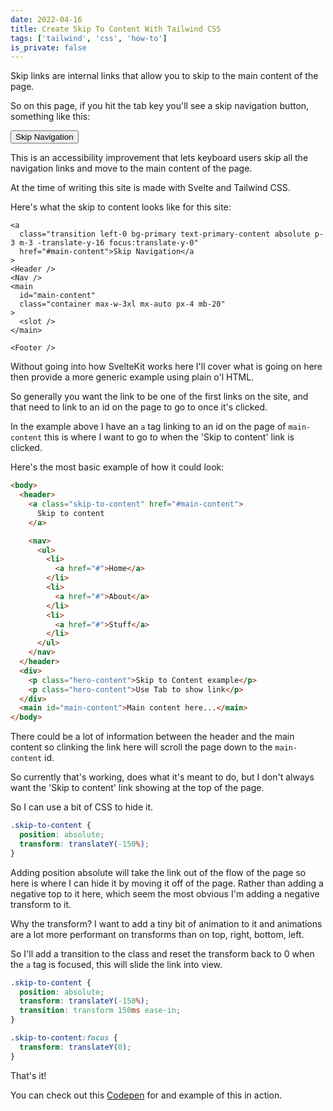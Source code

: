 ```yaml
---
date: 2022-04-16
title: Create Skip To Content With Tailwind CSS
tags: ['tailwind', 'css', 'how-to']
is_private: false
---
```


<script>
  import { CodePen } from 'sveltekit-embed'
</script>

Skip links are internal links that allow you to skip to the main
content of the page.

So on this page, if you hit the tab key you'll see a skip navigation
button, something like this:

<div class="flex justify-center">
  <button class="btn p-3 bg-primary text-primary-content hover:text-primary-focus">
    Skip Navigation 
  </button>
</div>

This is an accessibility improvement that lets keyboard users skip all
the navigation links and move to the main content of the page.

At the time of writing this site is made with Svelte and Tailwind CSS.

Here's what the skip to content looks like for this site:

```svelte
<a
  class="transition left-0 bg-primary text-primary-content absolute p-3 m-3 -translate-y-16 focus:translate-y-0"
  href="#main-content">Skip Navigation</a
>
<Header />
<Nav />
<main
  id="main-content"
  class="container max-w-3xl mx-auto px-4 mb-20"
>
  <slot />
</main>

<Footer />
```

Without going into how SvelteKit works here I'll cover what is going
on here then provide a more generic example using plain o'l HTML.

So generally you want the link to be one of the first links on the
site, and that need to link to an id on the page to go to once it's
clicked.

In the example above I have an `a` tag linking to an id on the page of
`main-content` this is where I want to go to when the 'Skip to
content' link is clicked.

Here's the most basic example of how it could look:

```html
<body>
  <header>
    <a class="skip-to-content" href="#main-content">
      Skip to content
    </a>

    <nav>
      <ul>
        <li>
          <a href="#">Home</a>
        </li>
        <li>
          <a href="#">About</a>
        </li>
        <li>
          <a href="#">Stuff</a>
        </li>
      </ul>
    </nav>
  </header>
  <div>
    <p class="hero-content">Skip to Content example</p>
    <p class="hero-content">Use Tab to show link</p>
  </div>
  <main id="main-content">Main content here...</main>
</body>
```

There could be a lot of information between the header and the main
content so clinking the link here will scroll the page down to the
`main-content` id.

So currently that's working, does what it's meant to do, but I don't
always want the 'Skip to content' link showing at the top of the page.

So I can use a bit of CSS to hide it.

```css
.skip-to-content {
  position: absolute;
  transform: translateY(-150%);
}
```

Adding position absolute will take the link out of the flow of the
page so here is where I can hide it by moving it off of the page.
Rather than adding a negative top to it here, which seem the most
obvious I'm adding a negative transform to it.

Why the transform? I want to add a tiny bit of animation to it and
animations are a lot more performant on transforms than on top, right,
bottom, left.

So I'll add a transition to the class and reset the transform back to
0 when the `a` tag is focused, this will slide the link into view.

```css
.skip-to-content {
  position: absolute;
  transform: translateY(-150%);
  transition: transform 150ms ease-in;
}

.skip-to-content:focus {
  transform: translateY(0);
}
```

That's it!

You can check out this [Codepen] for and example of this in action.

<CodePen codePenId="WNMvXpa" />

<!-- Links -->

[codepen]: https://codepen.io/spences10/pen/WNMvXpa
